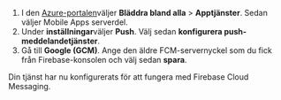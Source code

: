 
1. I den [Azure-portalen](https://portal.azure.com/)väljer **Bläddra bland alla** > **Apptjänster**. Sedan väljer Mobile Apps serverdel. 
2. Under **inställningar**väljer **Push**. Välj sedan **konfigurera push-meddelandetjänster**.
2. Gå till **Google (GCM)**. Ange den äldre FCM-servernyckel som du fick från Firebase-konsolen och välj sedan **spara**.

Din tjänst har nu konfigurerats för att fungera med Firebase Cloud Messaging.

<!-- URLs. -->

<!-- images -->
